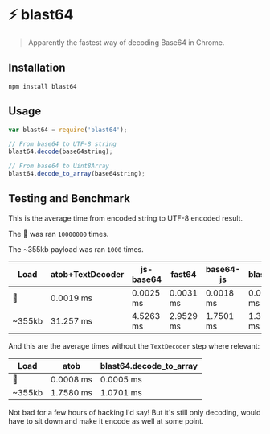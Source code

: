 # ⚡️ blast64
> Apparently the fastest way of decoding Base64 in Chrome.

## Installation

```
npm install blast64
```

## Usage

```javascript
var blast64 = require('blast64');

// From base64 to UTF-8 string
blast64.decode(base64string);

// From base64 to Uint8Array
blast64.decode_to_array(base64string);
```

## Testing and Benchmark

This is the average time from encoded string to UTF-8 encoded result.

The 💓  was ran `10000000` times.

The ~355kb payload was ran `1000` times.

| Load   | atob+TextDecoder | js-base64  | fast64    | base64-js | blast64   |
|--------|------------------|------------|-----------|-----------|-----------|
| 💓      | 0.0019 ms        | 0.0025 ms  | 0.0031 ms | 0.0018 ms | 0.0010 ms |
| ~355kb | 31.257 ms        | 4.5263 ms  | 2.9529 ms | 1.7501 ms | 1.3920 ms |

And this are the average times without the `TextDecoder` step where relevant:

| Load   | atob      | blast64.decode_to_array   |
|--------|-----------|-----------|
| 💓      | 0.0008 ms | 0.0005 ms |
| ~355kb | 1.7580 ms | 1.0701 ms |

Not bad for a few hours of hacking I'd say! But it's still only decoding, would have to sit down and make it encode as well at some point.
